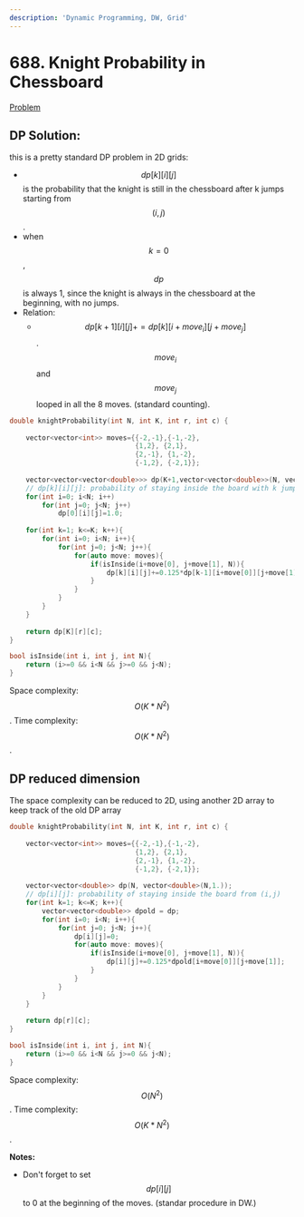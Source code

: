 ```yaml
---
description: 'Dynamic Programming, DW, Grid'
---
```


# 688. Knight Probability in Chessboard

[Problem](https://leetcode.com/problems/knight-probability-in-chessboard/)

## DP Solution:

this is a pretty standard DP problem in 2D grids:

- $$dp[k][i][j]$$ is the probability that the knight is still in the chessboard after k jumps starting from $$(i,j)$$.
- when $$k=0$$, $$dp$$ is always 1, since the knight is always in the chessboard at the beginning, with no jumps.
- Relation:
  - $$dp[k+1][i][j]+=dp[k][i+move_i][j+move_j]$$. $$move_i$$ and $$move_j$$ looped in all the 8 moves. (standard counting).

```cpp
double knightProbability(int N, int K, int r, int c) {
    
    vector<vector<int>> moves={{-2,-1},{-1,-2}, 
                               {1,2}, {2,1}, 
                               {2,-1}, {1,-2},
                               {-1,2}, {-2,1}};
    
    vector<vector<vector<double>>> dp(K+1,vector<vector<double>>(N, vector<double>(N,0.)));
    // dp[k][i][j]: probability of staying inside the board with k jump from (i,j)
    for(int i=0; i<N; i++)
        for(int j=0; j<N; j++)
            dp[0][i][j]=1.0;
    
    for(int k=1; k<=K; k++){
        for(int i=0; i<N; i++){
            for(int j=0; j<N; j++){
                for(auto move: moves){
                    if(isInside(i+move[0], j+move[1], N)){
                        dp[k][i][j]+=0.125*dp[k-1][i+move[0]][j+move[1]];
                    }
                }
            }
        }
    }
    
    return dp[K][r][c];
}

bool isInside(int i, int j, int N){
    return (i>=0 && i<N && j>=0 && j<N);
}
```

Space complexity: $$O(K*N^{2})$$. Time complexity: $$O(K*N^2)$$.

## DP reduced dimension

The space complexity can be reduced to 2D, using another 2D array to keep track of the old DP array

```cpp
double knightProbability(int N, int K, int r, int c) {
    
    vector<vector<int>> moves={{-2,-1},{-1,-2}, 
                               {1,2}, {2,1}, 
                               {2,-1}, {1,-2},
                               {-1,2}, {-2,1}};
    
    vector<vector<double>> dp(N, vector<double>(N,1.));
    // dp[i][j]: probability of staying inside the board from (i,j)      
    for(int k=1; k<=K; k++){
        vector<vector<double>> dpold = dp;
        for(int i=0; i<N; i++){
            for(int j=0; j<N; j++){
                dp[i][j]=0;
                for(auto move: moves){
                    if(isInside(i+move[0], j+move[1], N)){
                        dp[i][j]+=0.125*dpold[i+move[0]][j+move[1]];
                    }
                }
            }
        }
    }
    
    return dp[r][c];
}

bool isInside(int i, int j, int N){
    return (i>=0 && i<N && j>=0 && j<N);
}
```

Space complexity: $$O(N^{2})$$. Time complexity: $$O(K*N^2)$$.

**Notes:**
- Don't forget to set $$dp[i][j]$$ to 0 at the beginning of the moves. (standar procedure in DW.)
